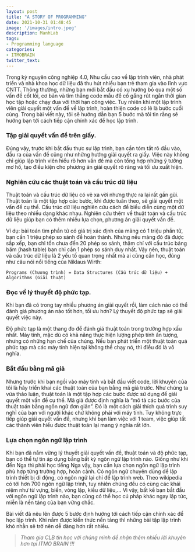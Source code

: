 ```yaml
---
layout: post
title: "A STORY OF PROGRAMMING"
date: 2021-10-31 01:48:45
image: '/images/intro.jpeg'
description: ManhLab
tags:
- Programming language
categories:
- ITMOBRAIN
twitter_text:
---
```

Trong kỷ nguyên công nghiệp 4.0, Nhu cầu cao về lập trình viên, nhà phát triển và nhà khoa học dữ liệu đã thu hút nhiều bạn trẻ  tham gia vào lĩnh vực CNTT. Thông thường, những bạn mới bắt đầu có xu hướng bỏ qua một số vấn đề  cốt lõi, cơ bản và tìm thẳng code mẫu để cố gắng rút ngắn thời gian học tập hoặc chạy đua với thời hạn công việc. Tuy nhiên khi một lập trình viên giải quyết một vấn đề về lập trình, hoàn thiện code có lẽ là bước cuối cùng. Trong bài viết này, tôi sẽ hướng dẫn bạn 5 bước mà tôi tin rằng sẽ hướng bạn tới cách tiếp cận chính xác để học lập trình.
### Tập giải quyết vấn đề trên giấy. 
Đúng vậy, trước khi bắt đầu thực sự lập trình, bạn cần tóm tắt rõ đầu vào, đầu ra của vấn đề cũng như những hướng giải quyết ra giấy. Việc này không chỉ giúp lập trình viên hiểu rõ hơn vấn đề mà còn tổng hợp những ý tưởng mơ hồ, tạo điều kiện cho phương án giải quyết rõ ràng và tối ưu xuất hiện.
### Nghiên cứu các thuật toán và cấu trúc dữ liệu
Thuật toán và cấu trúc dữ liệu có vẻ xa vời nhưng thực ra lại rất gần gũi. Thuật toán là một tập hợp các bước, khi được tuân theo, sẽ giải quyết một vấn đề cụ thể. Cấu trúc dữ liệu nghiên cứu cách để biểu diễn cùng một dữ liệu theo nhiều dạng khác nhau. Nghiên cứu thêm về thuật toán và cấu trúc dữ liệu giúp bạn có thêm nhiều lựa chọn, phương án giải quyết vấn đề. 

Ví dụ: bài toán tìm phần tử có giá trị xác định của mảng có 1 triệu phần tử, bạn cần 1 triệu phép so sánh để hoàn thành. Nhưng nếu mảng đó đã được sắp xếp, bạn chỉ tốn chưa đến 20 phép so sánh, thậm chí với cấu trúc bảng băm (hash table) bạn chỉ cần 1 phép so sánh duy nhất.
Vậy nên, thuật toán và cấu trúc dữ liệu là 2 yếu tố quan trọng nhất mà ai cũng cần học, đúng như câu nói nổi tiếng của Niklaus Wirth:
```
Programs (Chương trình) = Data Structures (Cấu trúc dữ liệu) + Algorithms (Giải thuật)
```
### Đọc về lý thuyết độ phức tạp.
Khi bạn đã có trong tay nhiều phương án giải quyết rồi, làm cách nào có thể đánh giá phương án nào tốt hơn, tối ưu hơn? Lý thuyết độ phức tạp sẽ giải quyết việc này.

Độ phức tạp là một thang đo để đánh giá thuật toán trong trường hợp xấu nhất. Máy tính, mặc dù có khả năng thực hiện lượng phép tính ấn tượng, nhưng có những hạn chế của chúng. Nếu bạn phát triển một thuật toán quá phức tạp mà các máy tính hiện tại không thể chạy nó, thì điều đó là vô nghĩa.
### Bắt đầu bằng mã giả
Nhưng trước khi bạn ngồi vào máy tính và bắt đầu viết code, lời khuyên của tôi là hãy triển khai các thuật toán của bạn bằng mã giả trước. Như chúng ta vừa thảo luận, thuật toán là một tập hợp các bước được sử dụng để giải quyết một vấn đề cụ thể. Mã giả được định nghĩa là “mô tả các bước của thuật toán bằng ngôn ngữ đơn giản”. Đó là một cách giải thích quá trình suy nghĩ của bạn với người khác chứ không phải với máy tính. Tuy không trực tiếp giúp giải quyết vấn đề, nhưng khi bạn làm việc với 1 team, việc giúp tất các thành viên hiểu được thuật toán lại mang ý nghĩa rất lớn.
### Lựa chọn ngôn ngữ lập trình
Khi bạn đã nắm vững lý thuyết giải quyết vấn đề, thuật toán và độ phức tạp, bạn có thể tự tin áp dụng bằng bất kỳ ngôn ngữ lập trình nào. Giống như khi đến Nga thì phải học tiếng Nga vậy, bạn cần lựa chọn ngôn ngữ lập trình phù hợp từng trường hợp, hoàn cảnh. Có ngôn ngữ chuyên dùng để lập trình thiết bị di động, có ngôn ngữ lại chỉ để lập trình web. Theo wikipedia có tới hơn 700 ngôn ngữ lập trình, tuy nhiên chúng đều có cùng các khái niệm như từ vựng, biến, vòng lặp, kiểu dữ liệu,... Vì vậy, bất kể bạn bắt đầu với ngôn ngữ lập trình nào, bạn cũng có thể học cú pháp khác ngay lập tức, miễn là nền tảng của bạn vững chắc. 

Bài viết đã nêu lên được 5 bước định hướng tới cách tiếp cận chính xác để học lập trình. Khi nắm được kiến thức nền tảng thì những bài tập lập trình khó nhằn sẽ trở nên dễ dàng hơn rất nhiều. 
><cite>Tham gia CLB tin học với chúng mình để nhận thêm nhiều lời khuyên hơn tại ITMO BRAIN !!!</cite>